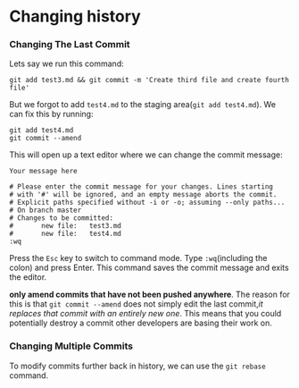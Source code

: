 # Changing history

### Changing The Last Commit

Lets say we run this command:
```shell
git add test3.md && git commit -m 'Create third file and create fourth file'
```
But we forgot to add `test4.md` to the staging area(`git add test4.md`). We can fix this by running:
```shell
git add test4.md
git commit --amend
```
This will open up a text editor where we can change the commit message:
```
Your message here

# Please enter the commit message for your changes. Lines starting
# with '#' will be ignored, and an empty message aborts the commit.
# Explicit paths specified without -i or -o; assuming --only paths...
# On branch master
# Changes to be committed:
#       new file:   test3.md
#       new file:   test4.md
:wq
```
Press the `Esc` key to switch to command mode.
Type `:wq`(including the colon) and press Enter. This command saves the commit message and exits the editor.

__only amend commits that have not been pushed anywhere__. The reason for this is that `git commit --amend` does not simply edit the last commit,_it replaces that commit with an entirely new one_. This means that you could potentially destroy a commit other developers are basing their work on.

### Changing Multiple Commits

To modify commits further back in history, we can use the `git rebase` command. 